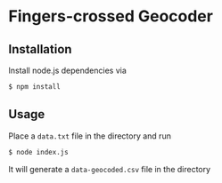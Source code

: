 # Fingers-crossed Geocoder

## Installation
Install node.js dependencies via
```bash
$ npm install
```

## Usage
Place a `data.txt` file in the directory and run
```bash
$ node index.js
```
It will generate a `data-geocoded.csv` file in the directory
